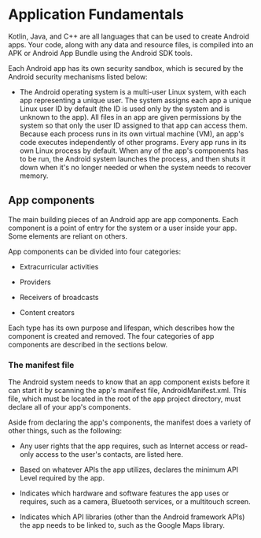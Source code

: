 # Application Fundamentals

Kotlin, Java, and C++ are all languages that can be used to create Android apps. Your code, along with any data and resource files, is compiled into an APK or Android App Bundle using the Android SDK tools.

Each Android app has its own security sandbox, which is secured by the Android security mechanisms listed below:

* The Android operating system is a multi-user Linux system, with each app representing a unique user. The system assigns each app a unique Linux user ID by default (the ID is used only by the system and is unknown to the app). All files in an app are given permissions by the system so that only the user ID assigned to that app can access them. Because each process runs in its own virtual machine (VM), an app's code executes independently of other programs. Every app runs in its own Linux process by default. When any of the app's components has to be run, the Android system launches the process, and then shuts it down when it's no longer needed or when the system needs to recover memory.

## App components

The main building pieces of an Android app are app components. Each component is a point of entry for the system or a user inside your app. Some elements are reliant on others.

App components can be divided into four categories:

* Extracurricular activities

* Providers

* Receivers of broadcasts

* Content creators

Each type has its own purpose and lifespan, which describes how the component is created and removed. The four categories of app components are described in the sections below.

### The manifest file

The Android system needs to know that an app component exists before it can start it by scanning the app's manifest file, AndroidManifest.xml. This file, which must be located in the root of the app project directory, must declare all of your app's components.

Aside from declaring the app's components, the manifest does a variety of other things, such as the following:

* Any user rights that the app requires, such as Internet access or read-only access to the user's contacts, are listed here.

* Based on whatever APIs the app utilizes, declares the minimum API Level required by the app.

* Indicates which hardware and software features the app uses or requires, such as a camera, Bluetooth services, or a multitouch screen.

* Indicates which API libraries (other than the Android framework APIs) the app needs to be linked to, such as the Google Maps library.
